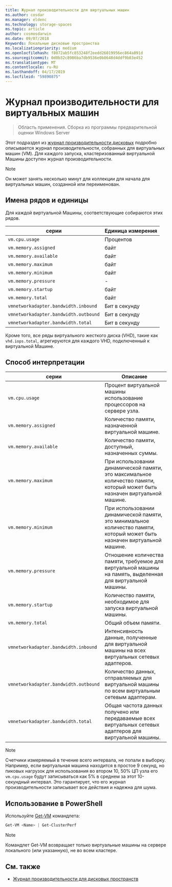 ```yaml
---
title: Журнал производительности для виртуальных машин
ms.author: cosdar
ms.manager: eldenc
ms.technology: storage-spaces
ms.topic: article
author: cosmosdarwin
ms.date: 09/07/2018
Keywords: Локальные дисковые пространства
ms.localizationpriority: medium
ms.openlocfilehash: f8072ab5fc853248f2eedd26019956ec864a891d
ms.sourcegitcommit: 0d0b32c8986ba7db9536e0b8648d4ddf9b03e452
ms.translationtype: MT
ms.contentlocale: ru-RU
ms.lasthandoff: 04/17/2019
ms.locfileid: "59890875"
---
```

# <a name="performance-history-for-virtual-machines"></a>Журнал производительности для виртуальных машин

> Область применения. Сборка из программы предварительной оценки Windows Server

Этот подраздел из [журнал производительности дисковых](performance-history.md) подробно описывается журнал производительности, собранных для виртуальных машин (VM). Для каждого запуска, кластеризованный виртуальной Машины доступен журнал производительности.

   > [!NOTE]
   > Он может занять несколько минут для коллекции для начала для виртуальных машин, созданной или переименован.

## <a name="series-names-and-units"></a>Имена рядов и единицы

Для каждой виртуальной Машины, соответствующие собираются этих рядов.

| серии                            | Единица измерения             |
|-----------------------------------|------------------|
| `vm.cpu.usage`                    | Процентов          |
| `vm.memory.assigned`              | байт            |
| `vm.memory.available`             | байт            |
| `vm.memory.maximum`               | байт            |
| `vm.memory.minimum`               | байт            |
| `vm.memory.pressure`              | -                |
| `vm.memory.startup`               | байт            |
| `vm.memory.total`                 | байт            |
| `vmnetworkadapter.bandwidth.inbound`  | Бит в секунду |
| `vmnetworkadapter.bandwidth.outbound` | Бит в секунду |
| `vmnetworkadapter.bandwidth.total`    | Бит в секунду |

Кроме того, все ряды виртуального жесткого диска (VHD), такие как `vhd.iops.total`, агрегируются для каждого VHD, подключенный к виртуальной Машине.

## <a name="how-to-interpret"></a>Способ интерпретации


| серии                            | Описание                                                                                                  |
|-----------------------------------|--------------------------------------------------------------------------------------------------------------|
| `vm.cpu.usage`                    | Процент виртуальной машины использование процессоров на сервере узла.                                   |
| `vm.memory.assigned`              | Количество памяти, назначенной виртуальной машине.                                                      |
| `vm.memory.available`             | Количество памяти, доступный, назначенных суммы.                                       |
| `vm.memory.maximum`               | При использовании динамической памяти, это максимальное количество памяти, который может быть назначен виртуальной машине. |
| `vm.memory.minimum`               | При использовании динамической памяти, это минимальное количество памяти, который может быть назначен виртуальной машине. |
| `vm.memory.pressure`              | Отношение количества памяти, требуемое для виртуальной машины на память, выделенная для виртуальной машины.            |
| `vm.memory.startup`               | Количество памяти, необходимое для запуска виртуальной машины.                                            |
| `vm.memory.total`                 | Общий объем памяти. |
| `vmnetworkadapter.bandwidth.inbound`  | Интенсивность данные, полученные для виртуальной машины на всех виртуальных сетевых адаптеров.                        |
| `vmnetworkadapter.bandwidth.outbound` | Количество данных, отправляемых для виртуальной машины по всем виртуальным сетевым адаптерам.                            |
| `vmnetworkadapter.bandwidth.total`    | Общая частота данных получено или передаваемые всех виртуальных сетевых адаптеров для виртуальной машины.          |

   > [!NOTE]
   > Счетчики измеряемый в течение всего интервала, не попали в выборку. Например, если виртуальная машина находится в простое 9 секунд, но пиковых нагрузок для использования во втором 10, 50% ЦП узла его `vm.cpu.usage` будут записываться как 5% в среднем за этот 10-секундный интервал. Это гарантирует, что его журнал производительности записывает все действия и надежна для шума.

## <a name="usage-in-powershell"></a>Использование в PowerShell

Используйте [Get-VM](https://docs.microsoft.com/powershell/module/hyper-v/get-vm) командлета:

```PowerShell
Get-VM <Name> | Get-ClusterPerf
```

   > [!NOTE]
   > Командлет Get-VM возвращает только виртуальные машины на сервере локального (или указанную), не во всем кластере.

## <a name="see-also"></a>См. также

- [Журнал производительности для дисковых пространств](performance-history.md)
